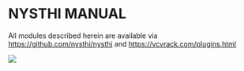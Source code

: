 # NYSTHI MANUAL

All modules described herein are available via https://github.com/nysthi/nysthi and https://vcvrack.com/plugins.html

![](https://github.com/patman023/nysthimanual/blob/master/images/readme/allmodules20181007.png)


